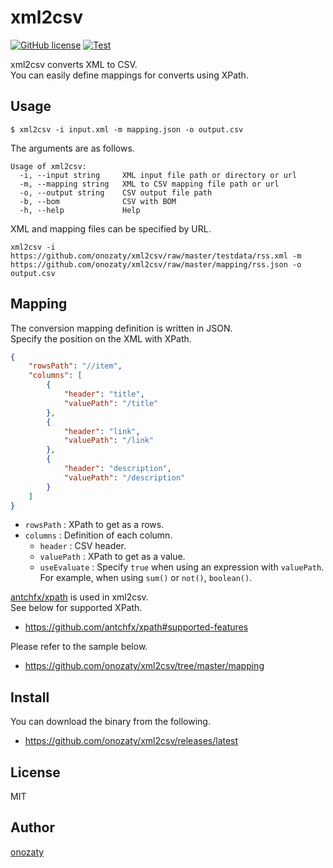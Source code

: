 # xml2csv

[![GitHub license](https://img.shields.io/github/license/onozaty/xml2csv)](https://github.com/onozaty/xml2csv/blob/main/LICENSE)
[![Test](https://github.com/onozaty/xml2csv/actions/workflows/test.yaml/badge.svg)](https://github.com/onozaty/xml2csv/actions/workflows/test.yaml)

xml2csv converts XML to CSV.  
You can easily define mappings for converts using XPath.

## Usage

```
$ xml2csv -i input.xml -m mapping.json -o output.csv
```

The arguments are as follows.

```
Usage of xml2csv:
  -i, --input string     XML input file path or directory or url
  -m, --mapping string   XML to CSV mapping file path or url
  -o, --output string    CSV output file path
  -b, --bom              CSV with BOM
  -h, --help             Help
```

XML and mapping files can be specified by URL.

```
xml2csv -i https://github.com/onozaty/xml2csv/raw/master/testdata/rss.xml -m https://github.com/onozaty/xml2csv/raw/master/mapping/rss.json -o output.csv
```

## Mapping

The conversion mapping definition is written in JSON.    
Specify the position on the XML with XPath.

```json
{
    "rowsPath": "//item",
    "columns": [
        {
            "header": "title",
            "valuePath": "/title"
        },
        {
            "header": "link",
            "valuePath": "/link"
        },
        {
            "header": "description",
            "valuePath": "/description"
        }
    ]
}
```

* `rowsPath` : XPath to get as a rows.
* `columns` : Definition of each column.
    * `header` : CSV header.
    * `valuePath` : XPath to get as a value.
    * `useEvaluate` : Specify `true` when using an expression with `valuePath`. For example, when using `sum()` or `not()`, `boolean()`.

[antchfx/xpath](https://github.com/antchfx/xpath) is used in xml2csv.  
See below for supported XPath.

* https://github.com/antchfx/xpath#supported-features

Please refer to the sample below.

* https://github.com/onozaty/xml2csv/tree/master/mapping

## Install

You can download the binary from the following.

* https://github.com/onozaty/xml2csv/releases/latest

## License

MIT

## Author

[onozaty](https://github.com/onozaty)
